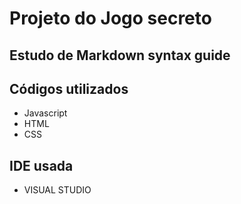 # Projeto do Jogo secreto

## Estudo de Markdown syntax guide

## Códigos utilizados 
* Javascript
* HTML
* CSS

## IDE usada

* VISUAL STUDIO